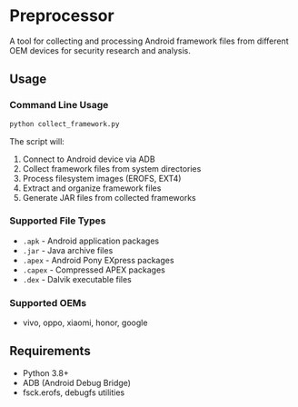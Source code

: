 # Preprocessor

A tool for collecting and processing Android framework files from different OEM devices for security research and analysis.

## Usage

### Command Line Usage

```bash
python collect_framework.py
```

The script will:
1. Connect to Android device via ADB
2. Collect framework files from system directories
3. Process filesystem images (EROFS, EXT4)
4. Extract and organize framework files
5. Generate JAR files from collected frameworks

### Supported File Types
- `.apk` - Android application packages
- `.jar` - Java archive files
- `.apex` - Android Pony EXpress packages
- `.capex` - Compressed APEX packages
- `.dex` - Dalvik executable files

### Supported OEMs
- vivo, oppo, xiaomi, honor, google

## Requirements
- Python 3.8+
- ADB (Android Debug Bridge)
- fsck.erofs, debugfs utilities
